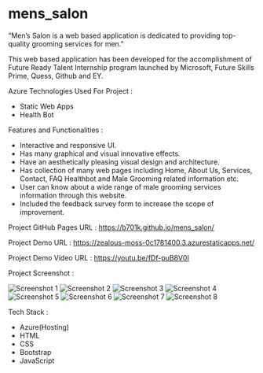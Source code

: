 # mens_salon
“Men’s Salon is a web based application is dedicated to providing top-quality grooming services for men.”

This web based application has been developed for the accomplishment of Future Ready Talent Internship program launched by Microsoft, Future Skills Prime, Quess, Github and EY.


Azure Technologies Used For Project :

- Static Web Apps
- Health Bot


Features and Functionalities :

- Interactive and responsive UI.
- Has many graphical and visual innovative effects.
- Have an aesthetically pleasing visual design and architecture.
- Has collection of many web pages including Home, About Us, Services, Contact, FAQ Healthbot and Male Grooming related information etc.
- User can know about a wide range of male grooming services information through this website.
- Included the feedback survey form to increase the scope of improvement.


Project GitHub Pages URL : https://b701k.github.io/mens_salon/

Project Demo URL : https://zealous-moss-0c1781400.3.azurestaticapps.net/

Project Demo Video URL : https://youtu.be/fDf-puB8V0I


Project Screenshot : 

![Screenshot 1](https://github.com/b701k/mens_salon/assets/132773677/3eadb70e-32be-412c-a432-e7842a1e8f0c)
![Screenshot 2](https://github.com/b701k/mens_salon/assets/132773677/8170e39a-b811-4226-90e6-b4d80415fba5)
![Screenshot 3](https://github.com/b701k/mens_salon/assets/132773677/254d0c9f-c878-4c81-9e5d-07db302129ef)
![Screenshot 4](https://github.com/b701k/mens_salon/assets/132773677/5db620e1-13c5-4f9b-976c-aecbc2e8c104)
![Screenshot 5](https://github.com/b701k/mens_salon/assets/132773677/63b844df-7096-4743-a466-5de858041df7)
![Screenshot 6](https://github.com/b701k/mens_salon/assets/132773677/e58695c6-566e-4ba6-ae4a-9b90828ff19b)
![Screenshot 7](https://github.com/b701k/mens_salon/assets/132773677/3f167446-2cb3-4087-825f-69842a22dd1c)
![Screenshot 8](https://github.com/b701k/mens_salon/assets/132773677/a3ead4bb-f336-4708-9816-c2181e2a14bd)


Tech Stack :
  
- Azure(Hosting)
- HTML
- CSS
- Bootstrap
- JavaScript






